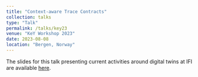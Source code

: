 ```yaml
---
title: "Context-aware Trace Contracts"
collection: talks
type: "Talk"
permalink: /talks/key23
venue: "KeY Workshop 2023"
date: 2023-08-08
location: "Bergen, Norway"
---
```


The slides for this talk presenting current activities around digital twins at IFI are available [here](/files/key23_slides.pdf).
